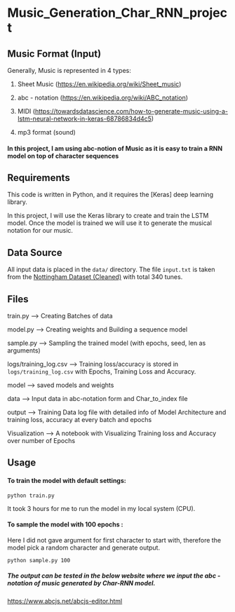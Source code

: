 # Music_Generation_Char_RNN_project


## Music Format (Input)

Generally, Music is represented in 4 types:

1. Sheet Music (https://en.wikipedia.org/wiki/Sheet_music)

2. abc - notation (https://en.wikipedia.org/wiki/ABC_notation)

3. MIDI (https://towardsdatascience.com/how-to-generate-music-using-a-lstm-neural-network-in-keras-68786834d4c5)

4. mp3 format (sound)

#### In this project, I am using abc-notion of Music as it is easy to train a RNN model on top of character sequences

## Requirements

This code is written in Python, and it requires the [Keras] deep learning library.

In this project, I will use the Keras library to create and train the LSTM model. Once the model is trained we will use it to generate the musical notation for our music.

## Data Source

All input data is placed in the `data/` directory. The file `input.txt` is taken from the [Nottingham Dataset (Cleaned)](https://github.com/jukedeck/nottingham-dataset) with total 340 tunes.

## Files

train.py --> Creating Batches of data

model.py --> Creating weights and Building a sequence model

sample.py --> Sampling the trained model (with epochs, seed, len as arguments)

logs/training_log.csv --> Training loss/accuracy is stored in `logs/training_log.csv` with Epochs, Training Loss and Accuracy.

model --> saved models and weights

data --> Input data in abc-notation form and Char_to_index file

output --> Training Data log file with detailed info of Model Architecture and training loss, accuracy at every batch and epochs

Visualization --> A notebook with Visualizing Training loss and Accuracy over number of Epochs

## Usage

#### To train the model with default settings:

```
python train.py
```
It took 3 hours for me to run the model in my local system (CPU).

#### To sample the model with 100 epochs :

Here I did not gave argument for first character to start with, therefore the model pick a random character and generate output.

```
python sample.py 100
```

##### The output can be tested in the below website where we input the abc - notation of music generated by Char-RNN model. 
https://www.abcjs.net/abcjs-editor.html
